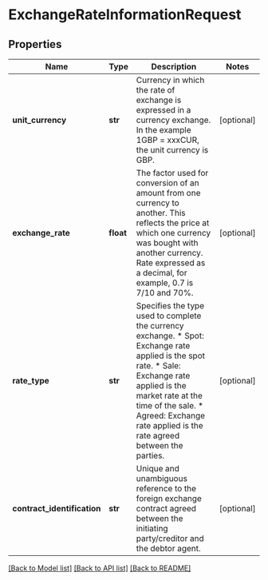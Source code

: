 # ExchangeRateInformationRequest

## Properties
Name | Type | Description | Notes
------------ | ------------- | ------------- | -------------
**unit_currency** | **str** | Currency in which the rate of exchange is expressed in a currency exchange. In the example 1GBP &#x3D; xxxCUR, the unit currency is GBP.  | [optional] 
**exchange_rate** | **float** | The factor used for conversion of an amount from one currency to another. This reflects the price at which one currency was bought with another currency. Rate expressed as a decimal, for example, 0.7 is 7/10 and 70%.  | [optional] 
**rate_type** | **str** | Specifies the type used to complete the currency exchange. * Spot: Exchange rate applied is the spot rate. * Sale: Exchange rate applied is the market rate at the time of the sale. * Agreed: Exchange rate applied is the rate agreed between the parties.  | [optional] 
**contract_identification** | **str** | Unique and unambiguous reference to the foreign exchange contract agreed between the initiating party/creditor and the debtor agent.  | [optional] 

[[Back to Model list]](../README.md#documentation-for-models) [[Back to API list]](../README.md#documentation-for-api-endpoints) [[Back to README]](../README.md)

